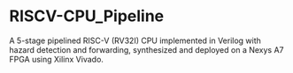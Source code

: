 # RISCV-CPU_Pipeline
A 5-stage pipelined RISC-V (RV32I) CPU implemented in Verilog with hazard detection and forwarding, synthesized and deployed on a Nexys A7 FPGA using Xilinx Vivado.
